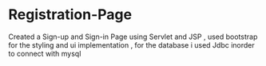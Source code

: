 # Registration-Page
Created a Sign-up and Sign-in Page using Servlet and JSP , used bootstrap for the styling and ui implementation , for the database i used Jdbc inorder to connect with mysql
